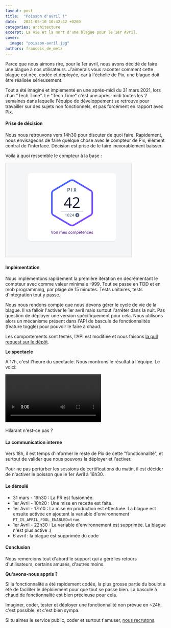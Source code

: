 ```yaml
---
layout: post
title:  "Poisson d'avril !"
date:   2021-05-10 10:42:42 +0200
categories: architecture
excerpt: La vie et la mort d'une blague pour le 1er Avril.
cover:
  image: "poisson-avril.jpg"
authors: francois_de_metz
---
```


Parce que nous aimons rire, pour le 1er avril, nous avons décidé de faire une blague à nos utilisateurs. J'aimerais vous raconter comment cette blague est née, codée et déployée, car à l'échelle de Pix, une blague doit être réalisée sérieusement.

Tout a été imaginé et implémenté en une après-midi du 31 mars 2021, lors d'un "Tech Time". Le "Tech Time" c'est une après-midi toutes les 2 semaines dans laquelle l'équipe de développement se retrouve pour travailler sur des sujets non fonctionnels, et pas forcément en rapport avec Pix.

#### Prise de décision

Nous nous retrouvons vers 14h30 pour discuter de quoi faire. Rapidement, nous envisageons de faire quelque chose avec le compteur de Pix, élément central de l'interface. Décision est prise de le faire inexorablement baisser.

Voilà à quoi ressemble le compteur à la base :

![Le compteur de Pix](/assets/images/posts/poisson-avril/compteur-pix.png)

#### Implémentation

Nous implémentons rapidement la première itération en décrémentant le compteur avec comme valeur minimale -999. Tout se passe en TDD et en mob programming, par plage de 15 minutes. Tests unitaires, tests d'intégration tout y passe.

Nous nous rendons compte que nous devons gérer le cycle de vie de la blague. Il va falloir l'activer le 1er avril mais surtout l'arrêter dans la nuit. Pas question de déployer une version spécifiquement pour cela. Nous utilisons alors un mécanisme présent dans l'API de bascule de fonctionnalités (feature toggle) pour pouvoir le faire à chaud.

Les comportements sont testés, l'API est modifiée et nous faisons [la pull request sur le dépôt](https://github.com/1024pix/pix/pull/2794).

**Le spectacle**

A 17h, c'est l'heure du spectacle. Nous montrons le résultat à l'équipe. Le voici:

<video src="/assets/images/posts/poisson-avril/spectacle.mp4" controls></video>

Hilarant n'est-ce pas ?

#### La communication interne

Vers 18h, il est temps d'informer le reste de Pix de cette "fonctionnalité", et surtout de valider que nous pouvons la déployer et l'activer.

Pour ne pas perturber les sessions de certifications du matin, il est décider de n'activer le poisson que le 1er Avril à 16h30.

#### Le déroulé

- 31 mars - 19h30 : La PR est fusionnée.
- 1er Avril - 10h20 : Une mise en recette est faite.
- 1er Avril - 17h10 : La mise en production est effectuée. La blague est ensuite activée en ajoutant la variable d'environnement `FT_IS_APRIL_FOOL_ENABLED=true`.
- 1er Avril - 22h30 : La variable d'environnement est supprimée. La blague n'est plus active :(
- 6 avril : la blague est supprimée du code

#### Conclusion

Nous remercions tout d'abord le support qui a géré les retours d'utilisateurs, certains amusés, d'autres moins.

**Qu'avons-nous appris ?**

Si la fonctionnalité a été rapidement codée, la plus grosse partie du boulot a été de faciliter le déploiement pour que tout se passe bien. La bascule à chaud de fonctionnalité est bien précieuse pour cela.

Imaginer, coder, tester et déployer une fonctionnalité non prévue en ~24h, c'est possible, et c'est bien sympa.

Si tu aimes le service public, coder et surtout t'amuser, [nous recrutons](https://www.welcometothejungle.com/fr/companies/pix).
